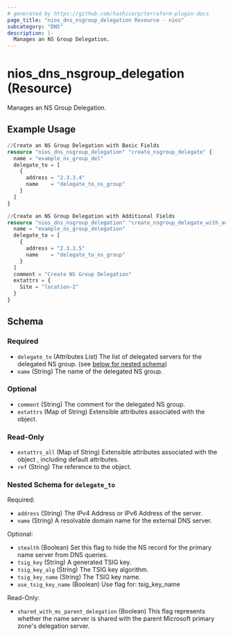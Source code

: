 ```yaml
---
# generated by https://github.com/hashicorp/terraform-plugin-docs
page_title: "nios_dns_nsgroup_delegation Resource - nios"
subcategory: "DNS"
description: |-
  Manages an NS Group Delegation.
---
```


# nios_dns_nsgroup_delegation (Resource)

Manages an NS Group Delegation.

## Example Usage

```terraform
//Create an NS Group Delegation with Basic Fields 
resource "nios_dns_nsgroup_delegation" "create_nsgroup_delegate" {
  name = "example_ns_group_del"
  delegate_to = [
    {
      address = "2.3.3.4"
      name    = "delegate_to_ns_group"
    }
  ]
}

//Create an NS Group Delegation with Additional Fields
resource "nios_dns_nsgroup_delegation" "create_nsgroup_delegate_with_additional_params" {
  name = "example_ns_group_delegation"
  delegate_to = [
    {
      address = "2.3.3.5"
      name    = "delegate_to_ns_group"
    }
  ]
  comment = "Create NS Group Delegation"
  extattrs = {
    Site = "location-2"
  }
}
```

<!-- schema generated by tfplugindocs -->
## Schema

### Required

- `delegate_to` (Attributes List) The list of delegated servers for the delegated NS group. (see [below for nested schema](#nestedatt--delegate_to))
- `name` (String) The name of the delegated NS group.

### Optional

- `comment` (String) The comment for the delegated NS group.
- `extattrs` (Map of String) Extensible attributes associated with the object.

### Read-Only

- `extattrs_all` (Map of String) Extensible attributes associated with the object , including default attributes.
- `ref` (String) The reference to the object.

<a id="nestedatt--delegate_to"></a>
### Nested Schema for `delegate_to`

Required:

- `address` (String) The IPv4 Address or IPv6 Address of the server.
- `name` (String) A resolvable domain name for the external DNS server.

Optional:

- `stealth` (Boolean) Set this flag to hide the NS record for the primary name server from DNS queries.
- `tsig_key` (String) A generated TSIG key.
- `tsig_key_alg` (String) The TSIG key algorithm.
- `tsig_key_name` (String) The TSIG key name.
- `use_tsig_key_name` (Boolean) Use flag for: tsig_key_name

Read-Only:

- `shared_with_ms_parent_delegation` (Boolean) This flag represents whether the name server is shared with the parent Microsoft primary zone's delegation server.
